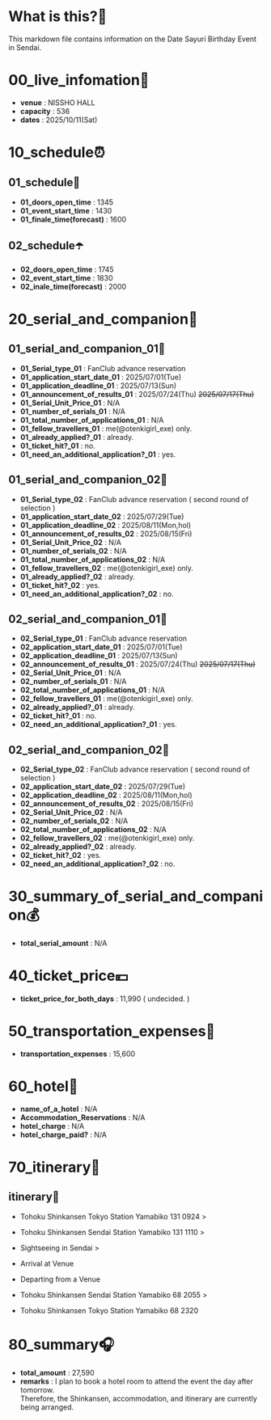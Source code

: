# What is this?👀
<p>This markdown file contains information on the Date Sayuri Birthday Event in Sendai.</p>

# 00_live_infomation📅

- **venue** : NISSHO HALL
- **capacity** : 536
- **dates** : 2025/10/11(Sat)

# 10_schedule⏰

## 01_schedule🥁

- **01_doors_open_time** : 1345
- **01_event_start_time** : 1430
- **01_finale_time(forecast)** : 1600

## 02_schedule☂️

- **02_doors_open_time** : 1745
- **02_event_start_time** : 1830
- **02_inale_time(forecast)** : 2000

# 20_serial_and_companion📃

## 01_serial_and_companion_01🔖

- **01_Serial_type_01** : FanClub advance reservation
- **01_application_start_date_01** : 2025/07/01(Tue)
- **01_application_deadline_01** : 2025/07/13(Sun)
- **01_announcement_of_results_01** : 2025/07/24(Thu) <s>2025/07/17(Thu)</s>
- **01_Serial_Unit_Price_01** : N/A
- **01_number_of_serials_01** : N/A
- **01_total_number_of_applications_01** : N/A
- **01_fellow_travellers_01** : me(@otenkigirl_exe) only.
- **01_already_applied?_01** : already.
- **01_ticket_hit?_01** : no.
- **01_need_an_additional_application?_01** : yes.

## 01_serial_and_companion_02🎀

- **01_Serial_type_02** : FanClub advance reservation ( second round of selection )
- **01_application_start_date_02** : 2025/07/29(Tue)
- **01_application_deadline_02** : 2025/08/11(Mon,hol)
- **01_announcement_of_results_02** : 2025/08/15(Fri)
- **01_Serial_Unit_Price_02** : N/A
- **01_number_of_serials_02** : N/A
- **01_total_number_of_applications_02** : N/A
- **01_fellow_travellers_02** : me(@otenkigirl_exe) only.
- **01_already_applied?_02** : already.
- **01_ticket_hit?_02** : yes.
- **01_need_an_additional_application?_02** : no.

## 02_serial_and_companion_01📰

- **02_Serial_type_01** : FanClub advance reservation
- **02_application_start_date_01** : 2025/07/01(Tue)
- **02_application_deadline_01** : 2025/07/13(Sun)
- **02_announcement_of_results_01** : 2025/07/24(Thu) <s>2025/07/17(Thu)</s>
- **02_Serial_Unit_Price_01** : N/A
- **02_number_of_serials_01** : N/A
- **02_total_number_of_applications_01** : N/A
- **02_fellow_travellers_01** : me(@otenkigirl_exe) only.
- **02_already_applied?_01** : already.
- **02_ticket_hit?_01** : no.
- **02_need_an_additional_application?_01** : yes.

## 02_serial_and_companion_02🎈

- **02_Serial_type_02** : FanClub advance reservation ( second round of selection )
- **02_application_start_date_02** : 2025/07/29(Tue)
- **02_application_deadline_02** : 2025/08/11(Mon,hol)
- **02_announcement_of_results_02** : 2025/08/15(Fri)
- **02_Serial_Unit_Price_02** : N/A
- **02_number_of_serials_02** : N/A
- **02_total_number_of_applications_02** : N/A
- **02_fellow_travellers_02** : me(@otenkigirl_exe) only.
- **02_already_applied?_02** : already.
- **02_ticket_hit?_02** : yes.
- **02_need_an_additional_application?_02** : no.

# 30_summary_of_serial_and_companion💰

- **total_serial_amount** : N/A

# 40_ticket_price💴

- **ticket_price_for_both_days** : 11,990 ( undecided. )

# 50_transportation_expenses🚅

- **transportation_expenses** : 15,600

# 60_hotel🏨

- **name_of_a_hotel** : N/A
- **Accommodation_Reservations** : N/A
- **hotel_charge** : N/A
- **hotel_charge_paid?** : N/A

# 70_itinerary🛴

## itinerary🚀

- Tohoku Shinkansen Tokyo Station Yamabiko 131 0924 >
- Tohoku Shinkansen Sendai Station Yamabiko 131 1110 >
- Sightseeing in Sendai >
- Arrival at Venue

- Departing from a Venue
- Tohoku Shinkansen Sendai Station Yamabiko 68 2055 >
- Tohoku Shinkansen Tokyo Station Yamabiko 68 2320

# 80_summary🎧

- **total_amount** : 27,590
- **remarks** : I plan to book a hotel room to attend the event the day after tomorrow.<br>
  Therefore, the Shinkansen, accommodation, and itinerary are currently being arranged.
